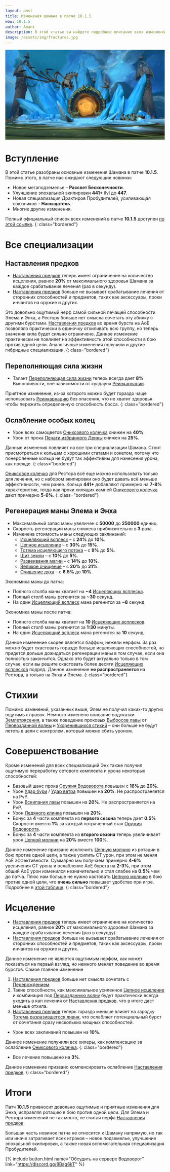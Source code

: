 ```yaml
---    
layout: post
title: Изменения шамана в патче 10.1.5
wow: 10.1.5
author: Amani
description: В этой статье вы найдете подробное описание всех изменений Шамана в патче 10.1.
image: /assets/img/fractures.jpg
---
```


<p align="center">
<img src="/assets/img/fractures.jpg"> 
</p>

# Вступление

В этой статье разобраны основные изменения Шамана в патче **10.1.5**. Помимо этого, в патче нас ожидают следующие новинки:

* Новое мегаподземелье – **Рассвет Бесконечности**.
* Улучшение эпохальной экипировки **441+** ilvl до **447**.
* Новая специализация Драктиров Пробудителей, усиливающая союзников – **Насыщатель**.
* Многие другие изменения.

Полный официальный список всех изменений в патче **10.1.5** доступен [по этой ссылке](https://worldofwarcraft.blizzard.com/en-us/news/23968772/dragonflight-fractures-in-time-content-update-notes).
{: class="bordered"}

 <!--more-->

# Все специализации

## Наставления предков

* [Наставления предков](https://ru.wowhead.com/spell=108281) теперь имеет ограничение на количество исцеления, равное **20%** от максимального здоровья Шамана за каждое срабатывание лечения (раз в секунду).
* [Наставления предков](https://ru.wowhead.com/spell=108281) больше не вызывает срабатывание лечения от сторонних способностей и предметов, таких как аксессуары, проки инчантов на оружие и других.

Это довольно ощутимый нерф самой сильной лечащей способности Элема и Энха, а Рестору больше нет смысла сочетать эту абилку с другими бурстами. [Наставления предков](https://ru.wowhead.com/spell=108281) во время бурста на АоЕ позволяло практически в одиночку отхиливать всю группу, но теперь значения хила будет сильно ограничено. Данное изменение практически не повлияет на эффективность этой способности в бою против одной цели. Аналогичные изменения получили и другие гибридные специализации. 
{: class="bordered"}

## Переполняющая сила жизни

* Талант [Переполняющая сила жизни](https://www.wowhead.com/ru/spell=381689) теперь всегда дает **8%** Выносливости, вне зависимости от кулдауна [Реинкарнации](https://ru.wowhead.com/spell=20608).

Приятное изменение, из-за которого можно будет гораздо чаще использовать [Реинкарнацию](https://ru.wowhead.com/spell=20608) без опасения, что не хватит здоровья чтобы пережить определенную способность босса.
{: class="bordered"}

## Ослабление особых колец

* Урон всех самоцветов [Ониксового колечка](https://www.wowhead.com/ru/item=203460/) снижен на **40%**.
* Урон от прока [Печати избранного Денны](https://www.wowhead.com/ru/item=195480) снижен на **25%**.

Данные изменения повлияет на все три специализации Шамана. Стоит присмотреться к кольцам с хорошими статами и сокетом, потому что понерфленные кольца не будут так эффективны для нанесения урона, как прежде.
{: class="bordered"}

[Ониксовое колечко](https://www.wowhead.com/ru/item=203460/) для Рестора всё еще можно использовать только для лечения, но с набором экипировки оно будет давать всё меньше эффективности, чем ранее. Кольца **441+** добавляют примерно на **7-8%** характеристик, тогда как проки хилящих камней [Ониксового колечка](https://www.wowhead.com/ru/item=203460/) дают примерно **5-6%**.
{: class="bordered"}

## Регенерация маны Элема и Энха

* Максимальный запас маны увеличен с **50000** до **250000** единиц.
* Скорость регенерации маны снижена приблизительно в **3** раза.
* Изменена стоимость маны следующих заклинаний:
  * [Исцеляющий всплеск](https://ru.wowhead.com/spell=8004) – с **24%** до **10%**.
  * [Цепное исцеление](https://ru.wowhead.com/spell=1064) – с **30%** до **15%**.
  * [Тотема исцеляющего потока](https://ru.wowhead.com/spell=5394) – с **9%** до **5%**.
  * [Щит земли](https://ru.wowhead.com/spell=974) – с **10%** до **5%**.
  * [Развеивания магии](https://ru.wowhead.com/spell=370) – с **14%** до **10%**.
  * [Великое очищение](https://ru.wowhead.com/spell=378773) – с **20%** до **21%**.
  * [Очищение духа](https://www.wowhead.com/ru/spell=51886/) – с **6.5%** до **10%**.

Экономика маны до патча:
* Полного столба маны хватает на **~4** [Исцеляющих всплеска](https://ru.wowhead.com/spell=8004).
* Полный столб маны регенится за **~30** секунд.
* На один [Исцеляющий всплеск](https://ru.wowhead.com/spell=8004) мана регенится за **~8** секунд

Экономика маны после патча:
* Полного столба маны хватает на **10** [Исцеляющих всплесков](https://ru.wowhead.com/spell=8004).
* Полный столб маны регенится за **1:30** минуты.
* На один [Исцеляющий всплеск](https://ru.wowhead.com/spell=8004) мана регенится за **10** секунд.

Данное изменение скорее является баффом, нежели нерфом. За раз можно будет скастовать гораздо больше исцеляющих способностей, но придется дольше дожидаться регенерации маны в том случае, если она полностью закончится. Однако это будет актуально только в том случае, если вы решите скастовать более десяти [Исцеляющих всплесков](https://ru.wowhead.com/spell=8004) подряд. Данное изменение **не распространяется** на Рестора, а только на Энха и Элема.
{: class="bordered"}


# Стихии

Помимо изменений, указанных выше, Элем не получил каких-то других ощутимых правок. Немного изменено описание подсказки [Землетрясения](https://ru.wowhead.com/ru/spell=61882), а также поведение проковых [Выбросов лавы](https://ru.wowhead.com/spell=51505) от [Первозданной волны](https://www.wowhead.com/ru/spell=375982) и [Укоренившихся стихий](https://www.wowhead.com/ru/spell=378270) – они больше не будут лететь в цели с контролем, который можно сбить уроном.


# Совершенствование

Кроме изменений для всех специализаций Энх также получил ощутимую переработку сетового комплекта и урона некоторых способностей:
* Базовый шанс прока [Оружия Водоворота](https://ru.wowhead.com/spell=187880) повышен с **16%** до **20%**.
* Урон [Удар бури](https://www.wowhead.com/ru/spell=17364) / [Удар ветра](https://www.wowhead.com/ru/spell=115356) повышен на **20%**. Не распространяется на PvP.
* Урон [Вскипания лавы](https://www.wowhead.com/ru/spell=60103) повышен на **20%**. Не распространяется на PvP.
* Урон [Ледяного клинка](https://www.wowhead.com/ru/spell=342240) повышен на **20%**. 
* Бонус за **4** части комплекта из **первого сезона** теперь дает **0.5%** Скорости вместо **1%** за каждый потраченный стак [Оружия Водоворота](https://ru.wowhead.com/spell=187880).
* Бонус за **4** части комплекта из **второго сезона** теперь увеличивает урон [Цепной молнии](https://www.wowhead.com/ru/spell=188443/) на **20%** вместо **100**%.

Данное изменение призвано исключить [Цепную молнию](https://www.wowhead.com/ru/spell=188443/) из ротации в бою против одной цели, а также усилить СТ урон, при этом не меняя АоЕ эффективности. Суммарно мы получаем примерно **4-6%** увеличения СТ урона и ослабление АоЕ бурста на **2-3%**, при этом общий АоЕ урон изменился незначительно и стал слабее на **0.5%** чем до патча. Плюс нам больше не нужно кастовать [Цепную молнию](https://www.wowhead.com/ru/spell=188443/) в бою против одной цели, что **очень сильно** повышает удобство при игре. Подробнее в [этой таблице](https://docs.google.com/spreadsheets/d/1dckZ95ztrdUHPuivCp3TSdi62rPgg-1Kzd-xyFIpMw0/edit?usp=sharing).
{: class="bordered"}

# Исцеление

* [Наставления предков](https://ru.wowhead.com/spell=108281) теперь имеет ограничение на количество исцеления, равное **20%** от максимального здоровья Шамана за каждое срабатывание лечения (раз в секунду).
* [Наставления предков](https://ru.wowhead.com/spell=108281) больше не вызывает срабатывание лечения от сторонних способностей и предметов, таких как аксессуары, проки инчантов на оружие и других.

Данное изменение не является ощутимым нерфом, как может показаться на первый взгляд, но немного меняет поведение во время бурстов. Самое главное изменение
1. [Наставления предков](https://ru.wowhead.com/spell=108281) больше нет смысла сочетать с [Перерождением](https://www.wowhead.com/ru/spell=114052/). 
2. Такие способности, как максимальное усиленное [Цепное исцеление](https://ru.wowhead.com/spell=1064) и комбинация под [Первозданную волну](https://www.wowhead.com/ru/spell=375982) будут практически всегда уходить в кап лечения от [Наставления предков](https://ru.wowhead.com/spell=108281), что в итоге даст меньше отхила.
3. [Наставления предков](https://ru.wowhead.com/spell=108281) теперь гораздо меньше влияет на зарядку [Тотема разразившегося ливня](https://ru.wowhead.com/spell=157153), что ослабляет потенциальный бурст от сочетания сразу нескольких мощных способностей.

* Урон всех заклинаний повышен на **10%**.

Данное изменение получили все хилеры, как компенсацию за ослабление [Ониксового колечка](https://www.wowhead.com/ru/item=203460/).
{: class="bordered"}

* Все лечение повышено на **3%**.

Данное изменение призвано компенсировать ослабление [Наставления предков](https://ru.wowhead.com/spell=108281). 
{: class="bordered"}




# Итоги

Патч **10.1.5** привносит довольно ощутимые и приятные изменения для Энха, исправляя ротацию в бою против одной цели. Для Элема и Рестора изменений не так много, не считая нерфа [Наставления предков](https://ru.wowhead.com/spell=108281). 

Большая часть новинок патча не относится к Шаману напрямую, но так или иначе затрагивает всех игроков – новое подземелье, улучшение эпохальной экипировки, а также новая вспомогательная специализация Пробудителей.

<p></p>

{% include button.html name="Обсудить на сервере Водоворот" link="https://discord.gg/8Bag6kT" %}  

<p></p>
